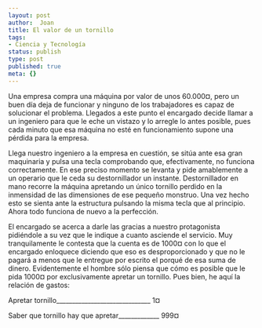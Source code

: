 ```yaml
---
layout: post
author:  Joan
title: El valor de un tornillo
tags:
- Ciencia y Tecnología
status: publish
type: post
published: true
meta: {}
---
```

Una empresa compra una máquina por valor de unos 60.000¤, pero un buen día deja de funcionar y ninguno de los trabajadores es capaz de solucionar el problema. Llegados a este punto el encargado decide llamar a un ingeniero para que le eche un vistazo y lo arregle lo antes posible, pues cada minuto que esa máquina no esté en funcionamiento supone una pérdida para la empresa.

Llega nuestro ingeniero a la empresa en cuestión, se sitúa ante esa gran maquinaria y pulsa una tecla comprobando que, efectivamente, no funciona correctamente. En ese preciso momento se levanta y pide amablemente a un operario que le ceda su destornillador un instante. Destornillador en mano recorre la máquina apretando un único tornillo perdido en la inmensidad de las dimensiones de ese pequeño monstruo. Una vez hecho esto se sienta ante la estructura pulsando la misma tecla que al principio. Ahora todo funciona de nuevo a la perfección.

El encargado se acerca a darle las gracias a nuestro protagonista pidiéndole a su vez que le indique a cuanto asciende el servicio. Muy tranquilamente le contesta que la cuenta es de 1000¤ con lo que el encargado enloquece diciendo que eso es desproporcionado y que no le pagará a menos que le entregue por escrito el porqué de esa suma de dinero. Evidentemente el hombre sólo piensa que cómo es posible que le pida 1000¤ por exclusivamente apretar un tornillo. Pues bien, he aquí la relación de gastos:

Apretar tornillo______________________________ 1¤

Saber que tornillo hay que apretar_____________ 999¤


